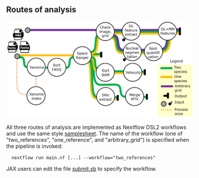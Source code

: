 
## Routes of analysis

<p>
    <img src="../docs/route-map.png" width="800"/>
</p>

All three routes of analysis are implemented as Nextflow DSL2 workflows and use the same style [samplesheet](../README.md#samplesheet). The name of the workflow (one of "two_references", "one_reference", and "arbitrary_grid") is specified when the pipeline is invoked:

      nextflow run main.nf [...] --workflow="two_references"

JAX users can edit the file [submit.sb](../submit.sb) to specify the workflow.
